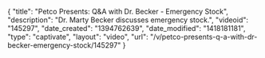 {
    "title": "Petco Presents: Q&A with Dr. Becker - Emergency Stock",
    "description": "Dr. Marty Becker discusses emergency stock.",
    "videoid": "145297",
    "date_created": "1394762639",
    "date_modified": "1418181181",
    "type": "captivate",
    "layout": "video",
    "url": "\/v\/petco-presents-q-a-with-dr-becker-emergency-stock\/145297"
}
